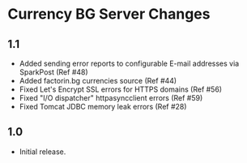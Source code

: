 Currency BG Server Changes
==========================

## 1.1

 * Added sending error reports to configurable E-mail addresses via SparkPost (Ref #48)
 * Added factorin.bg currencies source (Ref #44)
 * Fixed Let's Encrypt SSL errors for HTTPS domains (Ref #56)
 * Fixed "I/O dispatcher" httpasyncclient errors (Ref #59)
 * Fixed Tomcat JDBC memory leak errors (Ref #28)
  
## 1.0

 * Initial release.

